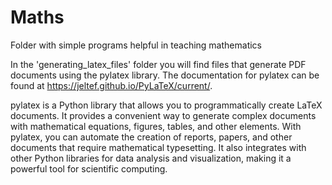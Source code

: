 # Maths
Folder with simple programs helpful in teaching mathematics

In the 'generating_latex_files' folder you will find files that generate PDF documents using the pylatex library. The documentation for pylatex can be found at https://jeltef.github.io/PyLaTeX/current/.

pylatex is a Python library that allows you to programmatically create LaTeX documents. It provides a convenient way to generate complex documents with mathematical equations, figures, tables, and other elements. With pylatex, you can automate the creation of reports, papers, and other documents that require mathematical typesetting. It also integrates with other Python libraries for data analysis and visualization, making it a powerful tool for scientific computing.

